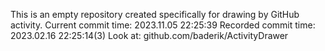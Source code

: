 This is an empty repository created specifically for drawing by GitHub activity.
Current commit time: 2023.11.05 22:25:39
Recorded commit time: 2023.02.16 22:25:14(3)
Look at: github.com/baderik/ActivityDrawer
